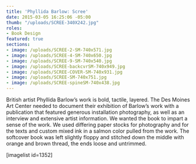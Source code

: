 ```yaml
---
title: 'Phyllida Barlow: Scree'
date: 2015-03-05 16:25:06 -05:00
thumb: "/uploads/SCREE-340X242.jpg"
roles:
- Book Design
featured: true
sections:
- image: /uploads/SCREE-2-SM-740x571.jpg
- image: /uploads/SCREE-4-SM-740x650.jpg
- image: /uploads/SCREE-9-SM-740x540.jpg
- image: /uploads/SCREE-backcvrSM-740x949.jpg
- image: /uploads/SCREE-COVER-SM-740x931.jpg
- image: /uploads/SCREE-SM-740x751.jpg
- image: /uploads/SCREE-spineSM-740x438.jpg
---
```

British artist Phyllida Barlow’s work is bold, tactile, layered. The Des Moines Art Center needed to document their exhibition of Barlow’s work with a publication that featured generous installation photography, as well as an interview and extensive artist information. We wanted the book to impart a sense of the work. We used differing paper stocks for photography and for the texts and custom mixed ink in a salmon color pulled from the work. The softcover book was left slightly floppy and stitched down the middle with orange and brown thread, the ends loose and untrimmed.

[imagelist id=1352]
